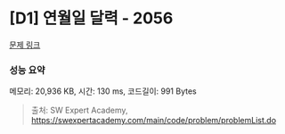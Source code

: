 # [D1] 연월일 달력 - 2056 

[문제 링크](https://swexpertacademy.com/main/code/problem/problemDetail.do?contestProbId=AV5QLkdKAz4DFAUq) 

### 성능 요약

메모리: 20,936 KB, 시간: 130 ms, 코드길이: 991 Bytes



> 출처: SW Expert Academy, https://swexpertacademy.com/main/code/problem/problemList.do